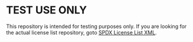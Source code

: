# TEST USE ONLY
This repository is intended for testing purposes only.  If you are looking for the actual license list repository, goto [SPDX License List XML](https://github.com/spdx/license-list-XML).
